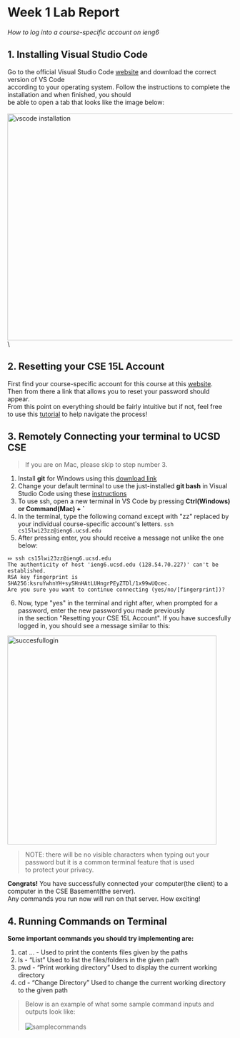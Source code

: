 # Week 1 Lab Report
*How to log into a course-specific account on ieng6*
## 1. Installing Visual Studio Code
Go to the official Visual Studio Code [website](https://code.visualstudio.com) and download the correct version of VS Code\
according to your operating system. Follow the instructions to complete the installation and when finished, you should\
be able to open a tab that looks like the image below:\
\
<img width="508" alt="vscode installation" src="https://user-images.githubusercontent.com/110417501/212202826-969a8f8c-55eb-495a-9689-ed1d0af5babe.png">
\
## 2. Resetting your CSE 15L Account
First find your course-specific account for this course at this [website](https://sdacs.ucsd.edu/~icc/index.php).\
Then from there a link that allows you to reset your password should appear.\
From this point on everything should be fairly intuitive but if not, feel free\
to use this [tutorial](https://docs.google.com/document/d/1hs7CyQeh-MdUfM9uv99i8tqfneos6Y8bDU0uhn1wqho/edit) to help navigate the process!

## 3. Remotely Connecting your terminal to UCSD CSE
> If you are on Mac, please skip to step number 3.

1. Install **git** for Windows using this [download link](https://gitforwindows.org)
2. Change your default terminal to use the just-installed **git bash** in Visual Studio Code using these [instructions](https://stackoverflow.com/questions/42606837/how-do-i-use-bash-on-windows-from-the-visual-studio-code-integrated-terminal)
3. To use ssh, open a new terminal in VS Code by pressing **Ctrl(Windows) or Command(Mac) + `**
4. In the terminal, type the following comand except with "zz" replaced by your individual course-specific account's letters.
`ssh cs15lwi23zz@ieng6.ucsd.edu`
5. After pressing enter, you should receive a message not unlike the one below:
```
⤇ ssh cs15lwi23zz@ieng6.ucsd.edu
The authenticity of host 'ieng6.ucsd.edu (128.54.70.227)' can't be established.
RSA key fingerprint is SHA256:ksruYwhnYH+sySHnHAtLUHngrPEyZTDl/1x99wUQcec.
Are you sure you want to continue connecting (yes/no/[fingerprint])?
```
6. Now, type "yes" in the terminal and right after, when prompted for a password, enter the new password you made previously\
in the section "Resetting your CSE 15L Account". If you have succesfully logged in, you should see a message similar to this:
<img width="468" alt="succesfullogin" src="https://user-images.githubusercontent.com/110417501/212238877-aae30eab-f929-4a56-ba6c-4f5c01b8574e.png">

> NOTE: there will be no visible characters when typing out your password but it is a common terminal feature that is used\
> to protect your privacy.

**Congrats!** You have successfully connected your computer(the client) to a computer in the CSE Basement(the server).\
Any commands you run now will run on that server. How exciting!
## 4. Running Commands on Terminal
**Some important commands you should try implementing are:**
1. cat <path1> <path2> ... - Used to print the contents files given by the paths
2. ls <path> - “List” Used to list the files/folders in the given path
3. pwd - “Print working directory” Used to display the current working directory
4. cd <path> - “Change Directory” Used to change the current working directory to the given path
> Below is an example of what some sample command inputs and outputs look like:\
\
![samplecommands](https://user-images.githubusercontent.com/110417501/212436525-42c78ae3-c704-4d6f-bc34-ff81eed6f005.png)

